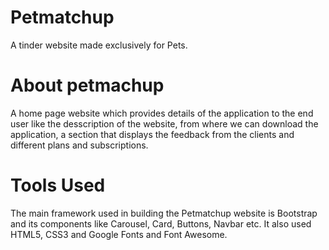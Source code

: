 # Petmatchup
A tinder website made exclusively for Pets.

# About petmachup
A home page website which provides details of the application to the end user like the desscription of the website, from where we can download the application, a section that displays the feedback from the clients and different plans and subscriptions.

# Tools Used
The main framework used in building the Petmatchup website is Bootstrap and its components like Carousel, Card, Buttons, Navbar etc. It also used HTML5, CSS3 and Google Fonts and Font Awesome.
